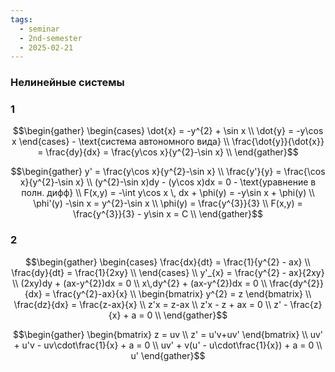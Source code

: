 ```yaml
---
tags:
  - seminar
  - 2nd-semester
  - 2025-02-21
---
```


### Нелинейные системы

### 1

$$\begin{gather}
\begin{cases}
\dot{x} = -y^{2} + \sin x \\
\dot{y} = -y\cos x
\end{cases}  - \text{система автономного вида} \\
\frac{\dot{y}}{\dot{x}} = \frac{dy}{dx} = \frac{y\cos x}{y^{2}-\sin x} \\
\end{gather}$$

$$\begin{gather}
y' = \frac{y\cos x}{y^{2}-\sin x} \\
\frac{y'}{y} = \frac{\cos x}{y^{2}-\sin x} \\
(y^{2}-\sin x)dy - (y\cos x)dx = 0 - \text{уравнение в полн. дифф} \\
F(x,y) = -\int y\cos x \, dx + \phi(y) = -y\sin x + \phi(y) \\
\phi'(y) -\sin x = y^{2}-\sin x \\
\phi(y) = \frac{y^{3}}{3} \\
F(x,y) = \frac{y^{3}}{3} - y\sin x = C \\
\end{gather}$$

### 2

$$\begin{gather}
\begin{cases}
\frac{dx}{dt} = \frac{1}{y^{2} - ax} \\
\frac{dy}{dt} = \frac{1}{2xy} \\
\end{cases} \\
y'_{x} = \frac{y^{2} - ax}{2xy} \\
(2xy)dy + (ax-y^{2})dx = 0 \\
x\,dy^{2} + (ax-y^{2})dx = 0 \\
\frac{dy^{2}}{dx} = \frac{y^{2}-ax}{x} \\
\begin{bmatrix}
y^{2} = z
\end{bmatrix} \\
\frac{dz}{dx} = \frac{z-ax}{x} \\
z'x = z-ax \\
z'x - z + ax = 0 \\
z' - \frac{z}{x} + a = 0 \\
\end{gather}$$

$$\begin{gather}
\begin{bmatrix}
z = uv \\
z' = u'v+uv'
\end{bmatrix} \\
uv' + u'v - uv\cdot\frac{1}{x} + a = 0 \\
uv' + v(u' - u\cdot\frac{1}{x}) + a = 0 \\
u'
\end{gather}$$